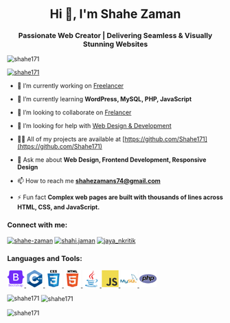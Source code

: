 <h1 align="center">Hi 👋, I'm Shahe Zaman</h1>
<h3 align="center">Passionate Web Creator | Delivering Seamless & Visually Stunning Websites</h3>

<p align="left"> <img src="https://komarev.com/ghpvc/?username=shahe171&label=Profile%20views&color=0e75b6&style=flat" alt="shahe171" /> </p>

<p align="left"> <a href="https://github.com/ryo-ma/github-profile-trophy"><img src="https://github-profile-trophy.vercel.app/?username=shahe171" alt="shahe171" /></a> </p>

- 🔭 I’m currently working on [Freelancer](https://www.freelancer.com/u/Shahe171)

- 🌱 I’m currently learning **WordPress, MySQL, PHP, JavaScript**

- 👯 I’m looking to collaborate on [Frelancer](https://www.freelancer.com/u/Shahe171)

- 🤝 I’m looking for help with [Web Design & Development](https://www.linkedin.com/in/shahe-zaman-91159533a/)

- 👨‍💻 All of my projects are available at [https://github.com/Shahe171](https://github.com/Shahe171)

- 💬 Ask me about **Web Design, Frontend Development, Responsive Design**

- 📫 How to reach me **shahezamans74@gmail.com**

- ⚡ Fun fact **Complex web pages are built with thousands of lines across HTML, CSS, and JavaScript.**

<h3 align="left">Connect with me:</h3>
<p align="left">
<a href="https://linkedin.com/in/shahe-zaman" target="blank"><img align="center" src="https://raw.githubusercontent.com/rahuldkjain/github-profile-readme-generator/master/src/images/icons/Social/linked-in-alt.svg" alt="shahe-zaman" height="30" width="40" /></a>
<a href="https://fb.com/shahi.jaman" target="blank"><img align="center" src="https://raw.githubusercontent.com/rahuldkjain/github-profile-readme-generator/master/src/images/icons/Social/facebook.svg" alt="shahi.jaman" height="30" width="40" /></a>
<a href="https://instagram.com/jaya_nkritik" target="blank"><img align="center" src="https://raw.githubusercontent.com/rahuldkjain/github-profile-readme-generator/master/src/images/icons/Social/instagram.svg" alt="jaya_nkritik" height="30" width="40" /></a>
</p>

<h3 align="left">Languages and Tools:</h3>
<p align="left"> <a href="https://getbootstrap.com" target="_blank" rel="noreferrer"> <img src="https://raw.githubusercontent.com/devicons/devicon/master/icons/bootstrap/bootstrap-plain-wordmark.svg" alt="bootstrap" width="40" height="40"/> </a> <a href="https://www.w3schools.com/cpp/" target="_blank" rel="noreferrer"> <img src="https://raw.githubusercontent.com/devicons/devicon/master/icons/cplusplus/cplusplus-original.svg" alt="cplusplus" width="40" height="40"/> </a> <a href="https://www.w3schools.com/css/" target="_blank" rel="noreferrer"> <img src="https://raw.githubusercontent.com/devicons/devicon/master/icons/css3/css3-original-wordmark.svg" alt="css3" width="40" height="40"/> </a> <a href="https://www.w3.org/html/" target="_blank" rel="noreferrer"> <img src="https://raw.githubusercontent.com/devicons/devicon/master/icons/html5/html5-original-wordmark.svg" alt="html5" width="40" height="40"/> </a> <a href="https://www.java.com" target="_blank" rel="noreferrer"> <img src="https://raw.githubusercontent.com/devicons/devicon/master/icons/java/java-original.svg" alt="java" width="40" height="40"/> </a> <a href="https://developer.mozilla.org/en-US/docs/Web/JavaScript" target="_blank" rel="noreferrer"> <img src="https://raw.githubusercontent.com/devicons/devicon/master/icons/javascript/javascript-original.svg" alt="javascript" width="40" height="40"/> </a> <a href="https://www.mysql.com/" target="_blank" rel="noreferrer"> <img src="https://raw.githubusercontent.com/devicons/devicon/master/icons/mysql/mysql-original-wordmark.svg" alt="mysql" width="40" height="40"/> </a> <a href="https://www.php.net" target="_blank" rel="noreferrer"> <img src="https://raw.githubusercontent.com/devicons/devicon/master/icons/php/php-original.svg" alt="php" width="40" height="40"/> </a> </p>

<p><img align="left" src="https://github-readme-stats.vercel.app/api/top-langs?username=shahe171&show_icons=true&locale=en&layout=compact" alt="shahe171" /></p>

<p>&nbsp;<img align="center" src="https://github-readme-stats.vercel.app/api?username=shahe171&show_icons=true&locale=en" alt="shahe171" /></p>

<p><img align="center" src="https://github-readme-streak-stats.herokuapp.com/?user=shahe171&" alt="shahe171" /></p>
